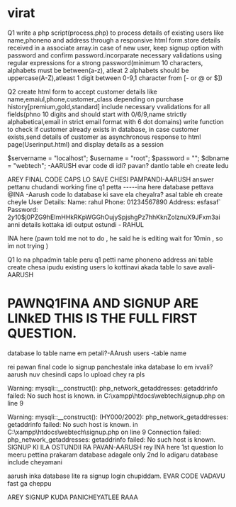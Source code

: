 # virat


Q1
write a php script(process.php)  to process details of existing users like name,phoneno and address through a responsive html form.store details received in a associate array.in case of new user, keep signup option with password and confirm password.incorparate necessary validations using regular expressions for a strong password(minimum 10 characters, alphabets must be between(a-z), atleat 2 alphabets should be uppercase(A-Z),atleast 1 digit between 0-9,1 character from [- or @ or $])

Q2
create html form to accept customer details like name,emaiul,phone,customer_class depending on purchase history[premium,gold,standard] include necessary vvalidations for all fields(phno 10 digits and should start with 0/6/9,name strictly alphabetical,email in strict email format with 6 dot domains) write function to check if customer already exists in database, in case customer exists,send details of customer as asynchronous response to html page(Userinput.html) and display details as a session



$servername = "localhost";
$username = "root";
$password = "";
$dbname = "webtech";
-AARUSH
evar code di idi? pavan? dantlo table eh create ledu

AREY FINAL CODE CAPS LO SAVE CHESI PAMPANDI-AARUSH
answer pettanu chudandi working fine q1 petta -----ina here
database pettava @INA -Aarush
 code lo database ki save ela cheyalra? asal table eh create cheyle 
User Details:
Name: rahul
Phone: 01234567890
Address: esfasaf`
Password: $2y$10$j0PZG9hEImHHkRKpWGGhOujySpjshgPz7hhKknZolznuX9JFxm3ai
anni details kottaka idi output ostundi - RAHUL

INA here (pawn told me not to do , he said he is editing wait for 10min , so im not trying )

Q1 lo na phpadmin table peru q1 petti name phoneno address ani table create chesa ipudu existing users lo kottinavi akada table lo save avali-AARUSH





# PAWNQ1FINA AND SIGNUP ARE LINkED THIS IS THE FULL FIRST QUESTION.
database lo table name em petali?-AArush
users -table name

rei pawan final code lo signup panchestale inka database lo em ivvali? aarush nuv chesindi caps lo upload chey ra pls


Warning: mysqli::__construct(): php_network_getaddresses: getaddrinfo failed: No such host is known. in C:\xampp\htdocs\webtech\signup.php on line 9

Warning: mysqli::__construct(): (HY000/2002): php_network_getaddresses: getaddrinfo failed: No such host is known. in C:\xampp\htdocs\webtech\signup.php on line 9
Connection failed: php_network_getaddresses: getaddrinfo failed: No such host is known. SIGNUP KI ILA OSTUNDII RA PAVAN-AARUSH
rey INA here 1st question lo meeru pettina prakaram database adagale only 2nd lo adigaru database include cheyamani

aarush inka database lite ra signup login chupiddam. EVAR CODE VADAVU fast ga cheppu

AREY SIGNUP KUDA PANICHEYATLEE RAAA

